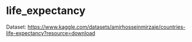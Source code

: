 # life_expectancy

Dataset:
https://www.kaggle.com/datasets/amirhosseinmirzaie/countries-life-expectancy?resource=download
